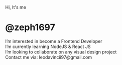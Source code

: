 Hi, It's me
<h1>@zeph1697</h1>
I’m interested in become a Frontend Developer </br>
I’m currently learning NodeJS & React JS </br>
I’m looking to collaborate on any visual design project </br>
Contact me via: leodavincii97@gmail.com
